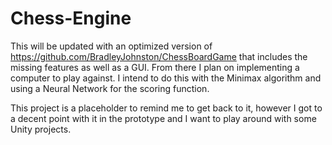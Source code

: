 # Chess-Engine
This will be updated with an optimized version of https://github.com/BradleyJohnston/ChessBoardGame that includes the missing features as well as a GUI. From there I plan on implementing a computer to play against. I intend to do this with the Minimax algorithm and using a Neural Network for the scoring function.

This project is a placeholder to remind me to get back to it, however I got to a decent point with it in the prototype and I want to play around with some Unity projects.
